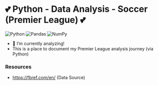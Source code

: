 # 💕 Python - Data Analysis - Soccer (Premier League) 💕

![Python](https://img.shields.io/badge/python-3670A0?style=for-the-badge&logo=python&logoColor=ffdd54)
![Pandas](https://img.shields.io/badge/pandas-%23150458.svg?style=for-the-badge&logo=pandas&logoColor=white)
![NumPy](https://img.shields.io/badge/numpy-%23013243.svg?style=for-the-badge&logo=numpy&logoColor=white)

- 🌱 I’m currently analyzing!
- This is a place to document my Premier League analysis journey (via Python)

### Resources

- https://fbref.com/en/ (Data Source)
